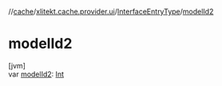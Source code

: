 //[cache](../../../index.md)/[xlitekt.cache.provider.ui](../index.md)/[InterfaceEntryType](index.md)/[modelId2](model-id2.md)

# modelId2

[jvm]\
var [modelId2](model-id2.md): [Int](https://kotlinlang.org/api/latest/jvm/stdlib/kotlin/-int/index.html)
